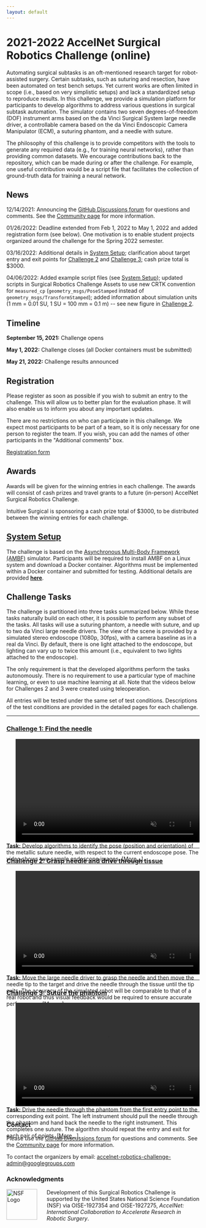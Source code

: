 ```yaml
---
layout: default
---
```


# 2021-2022 AccelNet Surgical Robotics Challenge (online)

Automating surgical subtasks is an oft-mentioned research target for robot-assisted surgery. Certain
subtasks, such as suturing and resection, have been automated on test bench setups. Yet current
works are often limited in scope (i.e., based on very simplistic setups) and lack a standardized
setup to reproduce results. In this challenge, we provide a simulation platform for participants to
develop algorithms to address various questions in surgical subtask automation. The simulator
contains two seven degrees-of-freedom (DOF) instrument arms based on the da Vinci Surgical System
large needle driver, a controllable camera based on the da Vinci Endoscopic Camera Manipulator
(ECM), a suturing phantom, and a needle with suture.

The philosophy of this challenge is to provide competitors with the tools to generate any required data
(e.g., for training neural networks), rather than providing common datasets. We encourage contributions
back to the repository, which can be made during or after the challenge.
For example, one useful contribution would be a script file that facilitates the
collection of ground-truth data for training a neural network.

## News

12/14/2021: Announcing the [GitHub Discussions forum](https://github.com/collaborative-robotics/surgical_robotics_challenge/discussions) for questions and comments. See the [Community page](./community.md) for more information.

01/26/2022: Deadline extended from Feb 1, 2022 to May 1, 2022 and added registration form (see below). One motivation is to enable student projects organized around the challenge for the Spring 2022 semester.

03/16/2022: Additional details in [System Setup](./system-setup.md); clarification about target entry and exit points for
[Challenge 2](./challenge-2.md) and [Challenge 3](./challenge-3.md); cash prize total is $3000.

04/06/2022: Added example script files (see [System Setup](./system-setup.md)); updated scripts in Surgical Robotics Challenge Assets to use new CRTK convention for `measured_cp` (`geometry_msgs/PoseStamped` instead of `geometry_msgs/TransformStamped`); added information about simulation units (1 mm = 0.01 SU, 1 SU = 100 mm = 0.1 m) -- see new figure in [Challenge 2](./challenge-2.md).

## Timeline

**September 15, 2021:**  Challenge opens

**May 1, 2022:**  Challenge closes (all Docker containers must be submitted)

**May 21, 2022:**  Challenge results announced

## Registration

Please register as soon as possible if you wish to submit an entry to the challenge. This will allow us
to better plan for the evaluation phase. It will also enable us to inform you about any important updates.

There are no restrictions on who can participate in this challenge. We expect most participants to be part of a team,
so it is only necessary for one person to register the team. If you wish, you can add the names of other participants in
the "Additional comments" box.

[Registration form](https://docs.google.com/forms/d/e/1FAIpQLSdvMuCxsjfvFgs0coQdIU9OBRH2Al7OsUDGsmN_WbY1AL090Q/viewform?usp=sf_link)

## Awards

Awards will be given for the winning entries in each challenge. The awards will consist of
cash prizes and travel grants to a future (in-person) AccelNet Surgical Robotics Challenge.

Intuitive Surgical is sponsoring a cash prize total of $3000, to be distributed between the winning entries for each challenge.


## [System Setup](./system-setup.md)

The challenge is based on the [Asynchronous Multi-Body Framework (AMBF)](https://github.com/WPI-AIM/ambf)
simulator. Participants will be required to install AMBF on a Linux system and download a Docker
container. Algorithms must be implemented within a Docker container and submitted for testing.
Additional details are provided [**here**](./system-setup.md).


## Challenge Tasks

The challenge is partitioned into three tasks summarized below. While these tasks naturally build on each other, it
is possible to perform any subset of the tasks. All tasks will use a suturing phantom,
a needle with suture, and up to two da Vinci
large needle drivers. The view of the scene is provided by a simulated stereo endoscope (1080p, 30fps), with a
camera baseline as in a real da Vinci. By default, there is one light attached to the endoscope, but
lighting can vary up to twice this amount (i.e., equivalent to two lights attached to the
endoscope).

The only requirement is that the developed algorithms perform the tasks autonomously. There is no
requirement to use a particular type of machine learning, or even to use machine learning at all.
Note that the videos below for Challenges 2 and 3 were created using teleoperation.

All entries will be tested under the same set of test conditions. Descriptions of the test
conditions are provided in the detailed pages for each challenge.

<hr>

### [Challenge 1: Find the needle](./challenge-1.md)

<div style="float:right; margin-left:25px">
<video width="480" height="270" autoplay muted loop>
  <source type="video/mp4" src="/surgical-robotics-challenge/task1_clip.mp4">
Your browser does not support the video tag.
</video></div>

<p style="height:270px">
<b>Task:</b> Develop algorithms to identify the pose (position and orientation) of the metallic suture
needle, with respect to the current endoscope pose. The video shows two sample endoscope images.
<a href="./challenge-1.html">[More...]</a>.
</p>

<hr>

### [Challenge 2: Grasp needle and drive through tissue](./challenge-2.md)

<div style="float:right; margin-left:25px">
<video width="480" height="270" autoplay muted loop>
  <source type="video/mp4" src="/surgical-robotics-challenge/task2_clip.mp4">
Your browser does not support the video tag.
</video></div>

<p style="height:270px">
<b>Task:</b> Move the large needle driver to grasp the needle and then move the needle tip to the target
and drive the needle through the tissue until the tip exits. The accuracy of the simulated robot
will be comparable to that of a real robot and thus visual feedback would be required to ensure
accurate performance.
<a href="./challenge-2.html">[More...]</a>.
</p>

<hr>

### [Challenge 3: Suture the phantom](./challenge-3.md)

<div style="float:right; margin-left:25px">
<video width="480" height="270" autoplay muted loop>
  <source type="video/mp4" src="/surgical-robotics-challenge/task3_clip.mp4">
Your browser does not support the video tag.
</video></div>

<p style="height:270px">
<b>Task:</b> Drive the needle through the phantom from the first entry point to
the corresponding exit point. The left instrument should pull the needle through the phantom and
hand back the needle to the right instrument. This completes one suture. The algorithm should repeat
the entry and exit for each pair of points.
<a href="./challenge-3.html">[More...]</a>.
</p>

<hr>

### Contact

Please use the [GitHub Discussions forum](https://github.com/collaborative-robotics/surgical_robotics_challenge/discussions) for questions and comments. See the [Community page](./community.md) for more information.

To contact the organizers by email: [accelnet-robotics-challenge-admin@googlegroups.com](mailto:accelnet-robotics-challenge-admin@googlegroups.com)

### Acknowledgments

<p><img src="/images/NSF-logo.png" alt="NSF Logo" style="float:left; width:80px; height:80px; margin-right:25px">
Development of this Surgical Robotics Challenge is supported by the United States National Science Foundation (NSF)
via OISE-1927354 and OISE-1927275, <i>AccelNet: International Collaboration to Accelerate Research in Robotic Surgery</i>.</p>
